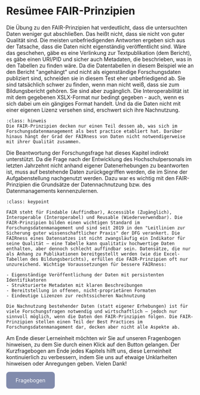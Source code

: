 # Resümee FAIR-Prinzipien

Die Übung zu den FAIR-Prinzipien hat verdeutlicht, dass die untersuchten Daten weniger gut abschließen. Das heißt nicht, dass sie nicht von guter Qualität sind. Die meisten unbefriedigenden Antworten ergeben sich aus der Tatsache, dass die Daten nicht eigenständig veröffentlicht sind. Wäre das geschehen, gäbe es eine Verlinkung zur Textpublikation (dem Bericht), es gäbe einen URI/PID und sicher auch Metadaten, die beschrieben, was in den Tabellen zu finden wäre. Da die Datentabellen in diesem Beispiel wie an den Bericht "angehängt" und nicht als eigenständige Forschungsdaten publiziert sind, schneiden sie in diesem Test eher unbefriedigend ab. Sie sind tatsächlich schwer zu finden, wenn man nicht weiß, dass sie zum Bildungsbericht gehören. Sie sind aber zugänglich. Die Interoperabilität ist mit dem gegebenen XSLX-Format nur bedingt gegeben - auch, wenn es sich dabei um ein gängiges Format handelt. Und da die Daten nicht mit einer eigenen Lizenz versehen sind, erschwert sich ihre Nachnutzung.

`````{admonition} Hinweis
:class: hinweis
Die FAIR-Prinzipien decken nur einen Teil dessen ab, was sich im Forschungsdatenmanagement als best practice etabliert hat. Darüber hinaus hängt der Grad der FAIRness von Daten nicht notwendigerweise mit ihrer Qualität zusammen. 
`````

Die Beantwortung der Forschungsfrage hat dieses Kapitel indirekt unterstützt. Da die Frage nach der Entwicklung des Hochschulpersonals im letzten Jahrzehnt nicht anhand eigener Datenerhebungen zu beantworten ist, muss auf bestehende Daten zurückgegriffen werden, die im Sinne der Aufgabenstellung nachgenutzt werden. Dazu war es wichtig mit den FAIR-Prinzipien die Grundsätze der Datennachnutzung bzw. des Datenmanagements kennenzulernen.  

```{admonition} Keypoints
:class: keypoint

FAIR steht für Findable (Auffindbar), Accessible (Zugänglich), Interoperable (Interoperabel) und Reusable (Wiederverwendbar). Die FAIR-Prinzipien bilden einen wichtigen Standard im Forschungsdatenmanagement und sind seit 2019 in den "Leitlinien zur Sicherung guter wissenschaftlicher Praxis" der DFG verankert. Die FAIRness eines Datensatzes ist nicht zwangsläufig ein Indikator für seine Qualität – eine Tabelle kann qualitativ hochwertige Daten enthalten, aber dennoch schlecht auffindbar sein. Datensätze, die nur als Anhang zu Publikationen bereitgestellt werden (wie die Excel-Tabellen des Bildungsberichts), erfüllen die FAIR-Prinzipien oft nur unzureichend. Wichtige Voraussetzungen für bessere FAIRness:

- Eigenständige Veröffentlichung der Daten mit persistenten Identifikatoren
- Strukturierte Metadaten mit klaren Beschreibungen
- Bereitstellung in offenen, nicht-proprietären Formaten
- Eindeutige Lizenzen zur rechtssicheren Nachnutzung

Die Nachnutzung bestehender Daten (statt eigener Erhebungen) ist für viele Forschungsfragen notwendig und wirtschaftlich – jedoch nur sinnvoll möglich, wenn die Daten den FAIR-Prinzipien folgen. Die FAIR-Prinzipien stellen einen Teil der Best Practices im Forschungsdatenmanagement dar, decken aber nicht alle Aspekte ab.
```

Am Ende dieser Lerneinheit möchten wir Sie auf unseren Fragenbogen hinweisen, zu dem Sie durch einen Klick auf den Button gelangen.
Der Kurzfragebogen am Ende jedes Kapitels hilft uns, diese Lerneinheit kontinuierlich zu verbessern, indem Sie uns auf etwaige Unklarheiten hinweisen oder Anregungen geben. Vielen Dank!  

<a href="https://gesellschaftfuerinformatik.limesurvey.net/745598?newtest=Y&lang=de&Git=0001" target="_blank"
   style="display: inline-block;
          background-color: #818bac;
          padding: 14px 25px;
          text-align: center;
          color: white;
          border-radius: 8px;
          text-decoration: none;">
  Fragebogen
</a>
